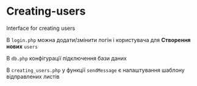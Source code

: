 # Creating-users
Interface for creating users

В `login.php` можна додати/змінити логін і користувача для **Створення нових** `users` 

В `db.php` конфігурації підключення бази даних

В `creating_users.php` у функції `sendMessage` є налаштування шаблону відправлених листів